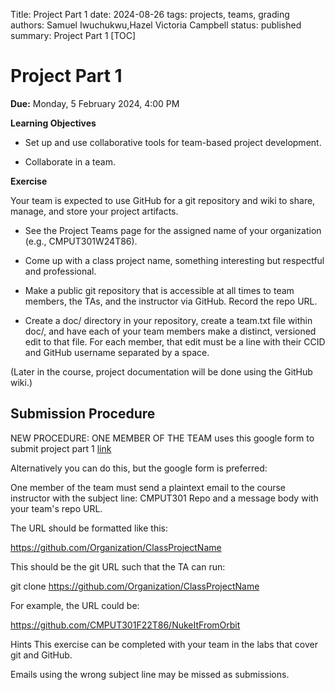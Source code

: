 Title: Project Part 1
date: 2024-08-26
tags: projects, teams, grading
authors: Samuel Iwuchukwu,Hazel Victoria Campbell
status: published
summary: Project Part 1
[TOC]

# Project Part 1

**Due:** Monday, 5 February 2024, 4:00 PM

**Learning Objectives**

+ Set up and use collaborative tools for team-based project development.

+ Collaborate in a team.

**Exercise**

Your team is expected to use GitHub for a git repository and wiki to share, manage, and store your project artifacts.

+ See the Project Teams page for the assigned name of your organization (e.g., CMPUT301W24T86).

+ Come up with a class project name, something interesting but respectful and professional.

+  Make a public git repository that is accessible at all times to team members, the TAs, and the instructor via GitHub. Record the repo URL.

+  Create a doc/ directory in your repository, create a team.txt file within doc/, and have each of your team members make a distinct, versioned edit to that file. For each member, that edit must be a line with their CCID and GitHub username separated by a space.

(Later in the course, project documentation will be done using the GitHub wiki.)

## **Submission Procedure**


NEW PROCEDURE: ONE MEMBER OF THE TEAM uses this google form to submit project part 1 [link](https://forms.gle/b15gtms6s4Jodpj89)

Alternatively you can do this, but the google form is preferred:

One member of the team must send a plaintext email to the course instructor with the subject line:
CMPUT301 Repo
and a message body with your team's repo URL.

The URL should be formatted like this:

https://github.com/Organization/ClassProjectName

This should be the git URL such that the TA can run:

git clone https://github.com/Organization/ClassProjectName

For example, the URL could be:

https://github.com/CMPUT301F22T86/NukeItFromOrbit

Hints
This exercise can be completed with your team in the labs that cover git and GitHub.

Emails using the wrong subject line may be missed as submissions.

